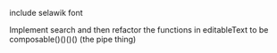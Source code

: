 include selawik font

Implement search and then refactor the functions in editableText to be composable()()()() (the pipe thing)
